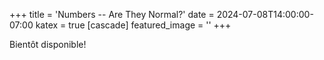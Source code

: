 +++
title = 'Numbers -- Are They Normal?'
date = 2024-07-08T14:00:00-07:00
katex = true
[cascade]
  featured_image = ''
+++

Bientôt disponible!
